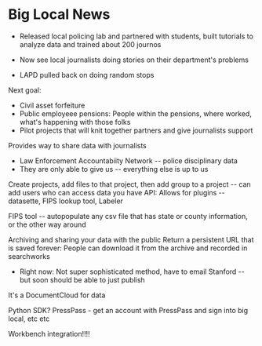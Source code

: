 # Big Local News

- Released local policing lab and partnered with students, built tutorials to analyze data and trained about 200 journos

- Now see local journalists doing stories on their department's problems

- LAPD pulled back on doing random stops 

Next goal: 
- Civil asset forfeiture 
- Public employeee pensions: People within the pensions, where worked, what's happening with those folks
- Pilot projects that will knit together partners and give journalists support

Provides way to share data with journalists
- Law Enforcement Accountabiity Network -- police disciplinary data
- They are only able to give us -- everything else is up to us

Create projects, add files to that project, then add group to a project -- can add users who can access data you have
API: Allows for plugins -- datasette, FIPS lookup tool, Labeler 

FIPS tool -- autopopulate any csv file that has state or county information, or the other way around

Archiving and sharing your data with the public
Return a persistent URL that is saved forever: People can download it from the archive and recorded in searchworks
- Right now: Not super sophisticated method, have to email Stanford -- but soon should be able to just publish

It's a DocumentCloud for data

Python SDK?
PressPass - get an account with PressPass and sign into big local, etc etc

Workbench integration!!!!









